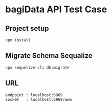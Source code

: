 # bagiData API Test Case

## Project setup
```
npm install
```

## Migrate Schema Sequalize
```
npx sequelize-cli db:migrate
```

## URL
```
endpoint : localhost:6969
socket   : localhost:6969/www
```